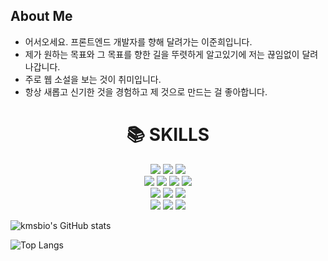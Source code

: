 
## About Me

<ul>
  <li>어서오세요. 프론트엔드 개발자를 향해 달려가는 이준희입니다.</li>
  <li>제가 원하는 목표와 그 목표를 향한 길을 뚜렷하게 알고있기에 저는 끊임없이 달려나갑니다.</li>
  <li>주로 웹 소설을 보는 것이 취미입니다.</li>
  <li>항상 새롭고 신기한 것을 경험하고 제 것으로 만드는 걸 좋아합니다.</li>
  </ul>

<div align=center><h1>📚 SKILLS</h1></div>

<div align=center>
  <img src="https://img.shields.io/badge/react-61DAFB?style=for-the-badge&logo=react&logoColor=black">
  <img src="https://img.shields.io/badge/github-181717?style=for-the-badge&logo=github&logoColor=white">
  <img src="https://img.shields.io/badge/firebase-FFCA28?style=for-the-badge&logo=firebase&logoColor=white">
  <br/>
  <img src="https://img.shields.io/badge/javascript-F7DF1E?style=for-the-badge&logo=javascript&logoColor=black">
  <img src="https://img.shields.io/badge/jquery-0769AD?style=for-the-badge&logo=jquery&logoColor=white">
  <img src="https://img.shields.io/badge/css-1572B6?style=for-the-badge&logo=css3&logoColor=white">
  <img src="https://img.shields.io/badge/html5-E34F26?style=for-the-badge&logo=html5&logoColor=white">
  <br/>
  <img src="https://img.shields.io/badge/bootstrap-7952B3?style=for-the-badge&logo=bootstrap&logoColor=white">
  <img src="https://img.shields.io/badge/github-181717?style=for-the-badge&logo=github&logoColor=white">
  <img src="https://img.shields.io/badge/fontawesome-339AF0?style=for-the-badge&logo=fontawesome&logoColor=white">
  <br/>
  <img src="https://img.shields.io/badge/node.js-339933?style=for-the-badge&logo=Node.js&logoColor=white">
  <img src="https://img.shields.io/badge/mysql-4479A1?style=for-the-badge&logo=mysql&logoColor=white">
  <img src="https://img.shields.io/badge/socket.io-010101?style=for-the-badge&logo=socket.io&logoColor=white">
  </div>
  
  ![kmsbio's GitHub stats](https://github-readme-stats.vercel.app/api?username=junHeeLee96)

  ![Top Langs](https://github-readme-stats.vercel.app/api/top-langs/?username=junheeLee96)
